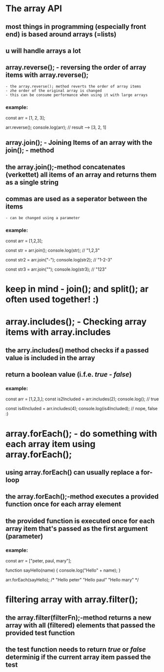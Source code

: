 # The array API

## most things in programming (especially front end) is based around arrays (=lists)
## u will handle arrays a lot


## array.reverse(); - reversing the order of array items with array.reverse();
    - the array.reverse(); method reverts the order of array items
    - zhe order of the original array is changed
    - this can be consume performance when using it with large arrays

### example:

const arr = [1, 2, 3];

arr.reverse();
console.log(arr); // result --> [3, 2, 1]

## array.join(); - Joining Items of an array with the join(); - method

## the array.join();-method concatenates (verkettet) all items of an array and returns them as a single string
## commas are used as a seperator between the items
    - can be changed using a parameter

### example:

const arr = [1,2,3];

const str = arr.join();
console.log(str);               // "1,2,3"

const str2 = arr.join("-");
console.log(str2);              // "1-2-3"

const str3 = arr.join("");
console.log(str3);              // "123"

# keep in mind - join(); and split(); ar often used together! :)


# array.includes(); - Checking array items with array.includes

## the arry.includes() method checks if a passed value is included in the array

## return a boolean value (i.f.e. *true - false*)

### example: 

const arr = [1,2,3,];
const is2Included = arr.includes(2);
console.log();                  // true

const is4Included = arr.includes(4);
console.log(is4Included);       // nope, false :)


# array.forEach(); - do something with each array item using array.forEach();

## using array.forEach() can usually replace a for-loop

## the array.forEach();-method executes a provided function once for each array element
## the provided function is executed once for each array item that's passed as the first argument (parameter)

### example:

const arr = ["peter, paul, mary"];

function sayHello(name) {
    console.log("Hello" + name);
}

arr.forEach(sayHello);              /* "Hello peter"
                                        "Hello paul"
                                        "Hello mary" */


# filtering array with array.filter();

## the array.filter(filterFn);-method returns a new array with all (filtered) elements that passed the provided test function

## the test function needs to return *true* or *false* determinig if the current array item passed the test